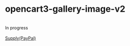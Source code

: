 # opencart3-gallery-image-v2
<br />
In progress
<br /><br />
<a href="https://www.paypal.com/cgi-bin/webscr?cmd=_s-xclick&hosted_button_id=Q3YUZ8HPFF3KC&source=url">Supply(PayPal)</a>
